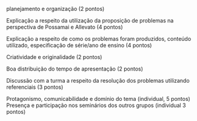planejamento e organização (2 pontos)

Explicação a respeito da utilização da proposição de problemas na perspectiva de Possamai e Allevato (4 pontos)

Explicação a respeito de como os problemas foram produzidos, conteúdo utilizado, especificação de série/ano de ensino (4 pontos)

Criatividade e originalidade (2 pontos)

Boa distribuição do tempo de apresentação (2 pontos)

Discussão com a turma a respeito da resolução dos problemas utilizando referenciais (3 pontos)

Protagonismo, comunicabilidade e domínio do tema (individual, 5 pontos)
Presença e participação nos seminários dos outros grupos (individual 3 pontos)
